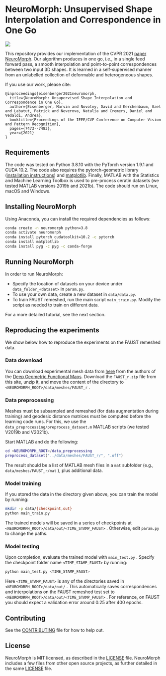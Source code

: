 # NeuroMorph: Unsupervised Shape Interpolation and Correspondence in One Go

![](figures/splash.png)

This repository provides our implementation of the CVPR 2021 [paper NeuroMorph](https://openaccess.thecvf.com/content/CVPR2021/html/Eisenberger_NeuroMorph_Unsupervised_Shape_Interpolation_and_Correspondence_in_One_Go_CVPR_2021_paper.html). Our algorithm produces in one go, i.e., in a single feed forward pass, a smooth interpolation and point-to-point correspondences between two input 3D shapes. It is learned in a self-supervised manner from an unlabelled collection of deformable and heterogeneous shapes.

If you use our work, please cite:

```
@inproceedings{eisenberger2021neuromorph, 
  title={NeuroMorph: Unsupervised Shape Interpolation and Correspondence in One Go}, 
  author={Eisenberger, Marvin and Novotny, David and Kerchenbaum, Gael and Labatut, Patrick and Neverova, Natalia and Cremers, Daniel and Vedaldi, Andrea}, 
  booktitle={Proceedings of the IEEE/CVF Conference on Computer Vision and Pattern Recognition}, 
  pages={7473--7483}, 
  year={2021}
}
```

## Requirements

The code was tested on Python 3.8.10 with the PyTorch version 1.9.1 and CUDA 10.2.
The code also requires the pytorch-geometric library ([installation instructions](https://pytorch-geometric.readthedocs.io/en/latest/notes/installation.html)) and [matplotlib](https://matplotlib.org).
Finally, MATLAB with the Statistics and Machine Learning Toolbox is used to pre-process ceratin datasets (we tested MATLAB versions 2019b and 2021b).
The code should run on Linux, macOS and Windows.

## Installing NeuroMorph

Using Anaconda, you can install the required dependencies as follows:

```bash
conda create -n neuromorph python=3.8
conda activate neuromorph
conda install pytorch cudatoolkit=10.2 -c pytorch
conda install matplotlib
conda install pyg -c pyg -c conda-forge
```

## Running NeuroMorph

In order to run NeuroMorph:

* Specify the location of datasets on your device under `data_folder_<dataset>` in `param.py`. 
* To use your own data, create a new dataset in `data/data.py`.
* To train FAUST remeshed, run the main script `main_train.py`. Modify the script as needed to train on different data.

For a more detailed tutorial, see the next section.

## Reproducing the experiments

We show below how to reproduce the experiments on the FAUST remeshed data.

### Data download

You can download experimental mesh data from [here](https://nuage.lix.polytechnique.fr/index.php/s/LJFXrsTG22wYCXx) from the authors of the [Deep Geometric Functional Maps](https://github.com/LIX-shape-analysis/GeomFmaps).
Download the `FAUST_r.zip` file from this site, unzip it, and move the content of the directory to `<NEUROMORPH_ROOT>/data/meshes/FAUST_r` .

### Data preprocessing

Meshes must be subsampled and remeshed (for data augmentation during training) and geodesic distance matrices must be computed before the learning code runs.
For this, we use the `data_preprocessing/preprocess_dataset.m` MATLAB scripts (we tested V2019b and V2021b).

Start MATLAB and do the following:

```matlab
cd <NEUROMORPH_ROOT>/data_preprocessing
preprocess_dataset("../data/meshes/FAUST_r/", ".off")
```

The result should be a list of MATLAB mesh files in a `mat` subfolder (e.g., `data/meshes/FAUST_r/mat` ), 
plus additional data.

### Model training

If you stored the data in the directory given above, you can train the model by running:

```bash
mkdir -p data/{checkpoint,out}
python main_train.py
```

The trained models will be saved in a series of checkpoints at `<NEUROMORPH_ROOT>/data/out/<TIME_STAMP_FAUST>` .
Otherwise, edit `param.py` to change the paths.

### Model testing

Upon completion, evaluate the trained model with `main_test.py` . Specify the checkpoint folder name `<TIME_STAMP_FAUST>` by running:

```bash
python main_test.py <TIME_STAMP_FAUST>
```

Here `<TIME_STAMP_FAUST>` is any of the directories saved in `<NEUROMORPH_ROOT>/data/out/` .
This automatically saves correspondences and interpolations on the FAUST remeshed test set to `<NEUROMORPH_ROOT>/data/out/<TIME_STAMP_FAUST>` .
For reference, on FAUST you should expect a validation error around 0.25 after 400 epochs.

## Contributing

See the [CONTRIBUTING](CONTRIBUTING.md) file for how to help out.

## License

NeuroMorph is MIT licensed, as described in the [LICENSE](LICENSE) file.
NeuroMorph includes a few files from other open source projects, as further detailed in the same [LICENSE](LICENSE) file.
